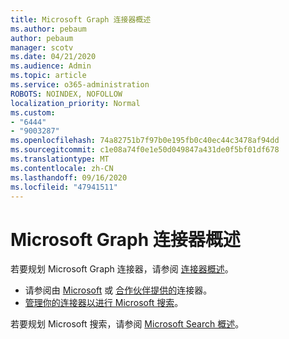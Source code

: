 ```yaml
---
title: Microsoft Graph 连接器概述
ms.author: pebaum
author: pebaum
manager: scotv
ms.date: 04/21/2020
ms.audience: Admin
ms.topic: article
ms.service: o365-administration
ROBOTS: NOINDEX, NOFOLLOW
localization_priority: Normal
ms.custom:
- "6444"
- "9003287"
ms.openlocfilehash: 74a82751b7f97b0e195fb0c40ec44c3478af94dd
ms.sourcegitcommit: c1e08a74f0e1e50d049847a431de0f5bf01df678
ms.translationtype: MT
ms.contentlocale: zh-CN
ms.lasthandoff: 09/16/2020
ms.locfileid: "47941511"
---
```

# <a name="overview-of-microsoft-graph-connectors"></a>Microsoft Graph 连接器概述

若要规划 Microsoft Graph 连接器，请参阅  [连接器概述](https://docs.microsoft.com/microsoftsearch/connectors-overview)。

- 请参阅由 [Microsoft](https://docs.microsoft.com/microsoftsearch/connectors-gallery#Microsoft) 或  [合作伙伴提供的](https://docs.microsoft.com/microsoftsearch/connectors-gallery#Partners)连接器。
- [管理你的连接器以进行 Microsoft 搜索](https://docs.microsoft.com/microsoftsearch/manage-connector)。

若要规划 Microsoft 搜索，请参阅  [Microsoft Search 概述](https://docs.microsoft.com/microsoftsearch/overview-microsoft-search)。
